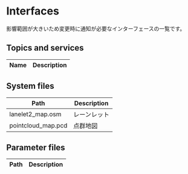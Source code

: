 # Interfaces

影響範囲が大きいため変更時に通知が必要なインターフェースの一覧です。

## Topics and services

| Name | Description |
| ---- | ----------- |

## System files

| Path               | Description  |
| ------------------ | ------------ |
| lanelet2_map.osm   | レーンレット |
| pointcloud_map.pcd | 点群地図     |

## Parameter files

| Path | Description |
| ---- | ----------- |
